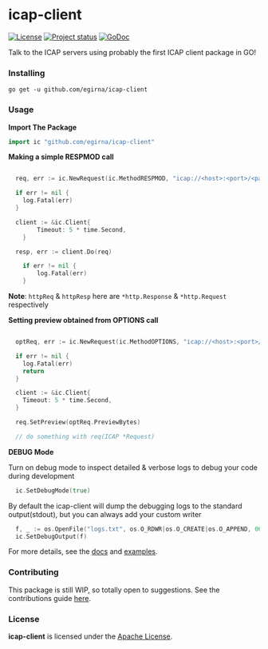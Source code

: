 # icap-client

[![License](https://img.shields.io/badge/License-Apache%202.0-blue.svg)](LICENSE)
[![Project status](https://img.shields.io/badge/version-0.0.1-green.svg)](https://github.com/egirna/icap-client/releases)
[![GoDoc](https://godoc.org/github.com/egirna/icap-client?status.svg)](https://godoc.org/github.com/egirna/icap-client)


Talk to the ICAP servers using probably the first ICAP client package in GO!

### Installing
```console
go get -u github.com/egirna/icap-client

```

### Usage

**Import The Package**

```go
import ic "github.com/egirna/icap-client"

```

**Making a simple RESPMOD call**

```go

  req, err := ic.NewRequest(ic.MethodRESPMOD, "icap://<host>:<port>/<path>", httpReq, httpResp)

  if err != nil {
    log.Fatal(err)
  }

  client := &ic.Client{
		Timeout: 5 * time.Second,
	}

  resp, err := client.Do(req)

	if err != nil {
		log.Fatal(err)
	}

```

**Note**: ``httpReq`` & ``httpResp`` here are ``*http.Response`` & ``*http.Request`` respectively

**Setting preview obtained from OPTIONS call**

```go

  optReq, err := ic.NewRequest(ic.MethodOPTIONS, "icap://<host>:<port>/<path>", nil, nil)

  if err != nil {
    log.Fatal(err)
    return
  }

  client := &ic.Client{
    Timeout: 5 * time.Second,
  }

  req.SetPreview(optReq.PreviewBytes)

  // do something with req(ICAP *Request)

```

**DEBUG Mode**

Turn on debug mode to inspect detailed & verbose logs to debug your code during development

```go
  ic.SetDebugMode(true)

```

By default the icap-client will dump the debugging logs to the standard output(stdout), but you can always add your custom writer

```go
  f, _ := os.OpenFile("logs.txt", os.O_RDWR|os.O_CREATE|os.O_APPEND, 0666)
  ic.SetDebugOutput(f)
```

For more details, see the [docs](https://godoc.org/github.com/egirna/icap-client) and [examples](examples/).


### Contributing

This package is still WIP, so totally open to suggestions. See the contributions guide [here](CONTRIBUTING.md).

### License

**icap-client** is licensed under the [Apache License](LICENSE).
